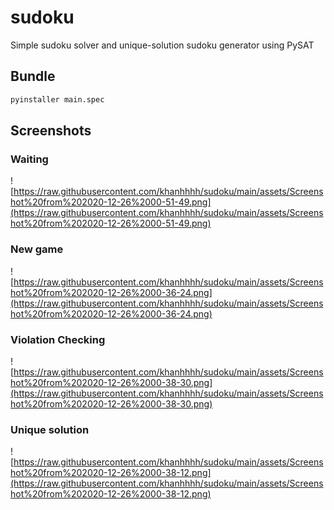 # sudoku

Simple sudoku solver and unique-solution sudoku generator using PySAT

## Bundle

```bash
pyinstaller main.spec
```

## Screenshots

### Waiting

![https://raw.githubusercontent.com/khanhhhh/sudoku/main/assets/Screenshot%20from%202020-12-26%2000-51-49.png](https://raw.githubusercontent.com/khanhhhh/sudoku/main/assets/Screenshot%20from%202020-12-26%2000-51-49.png)

### New game

![https://raw.githubusercontent.com/khanhhhh/sudoku/main/assets/Screenshot%20from%202020-12-26%2000-36-24.png](https://raw.githubusercontent.com/khanhhhh/sudoku/main/assets/Screenshot%20from%202020-12-26%2000-36-24.png)

### Violation Checking

![https://raw.githubusercontent.com/khanhhhh/sudoku/main/assets/Screenshot%20from%202020-12-26%2000-38-30.png](https://raw.githubusercontent.com/khanhhhh/sudoku/main/assets/Screenshot%20from%202020-12-26%2000-38-30.png)

### Unique solution

![https://raw.githubusercontent.com/khanhhhh/sudoku/main/assets/Screenshot%20from%202020-12-26%2000-38-12.png](https://raw.githubusercontent.com/khanhhhh/sudoku/main/assets/Screenshot%20from%202020-12-26%2000-38-12.png)
